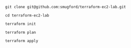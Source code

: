 ```
git clone git@github.com:smugford/terraform-ec2-lab.git
```
```
cd terraform-ec2-lab
```
```
terraform init
```
```
terraform plan
```
```
terraform apply
```

